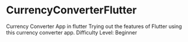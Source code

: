 # CurrencyConverterFlutter
Currency Converter App in flutter
Trying out the features of Flutter using this currency converter app.
Difficulty Level: Beginner
